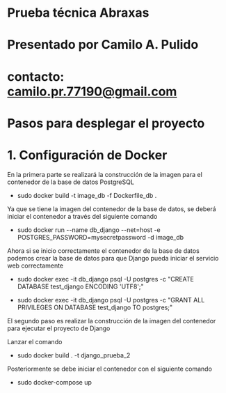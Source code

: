 # Prueba técnica Abraxas

# Presentado por Camilo A. Pulido
# contacto: camilo.pr.77190@gmail.com

# Pasos para desplegar el proyecto

# 1. Configuración de Docker


En la primera parte se realizará la construcción de la imagen para el contenedor de la base de datos PostgreSQL

 - sudo docker build -t image_db -f Dockerfile_db . 

Ya que se tiene la imagen del contenedor de la base de datos, se deberá iniciar el contenedor a través del siguiente comando

-   sudo docker run --name db_django  --net=host  -e POSTGRES_PASSWORD=mysecretpassword -d image_db

Ahora si se inicio correctamente el contenedor de la base de datos
podemos crear la base de datos para que Django pueda iniciar
el servicio web correctamente

-   sudo docker exec -it db_django psql -U postgres  -c "CREATE DATABASE test_django ENCODING 'UTF8';"

- sudo docker exec -it db_django psql -U postgres -c "GRANT ALL PRIVILEGES ON DATABASE test_django TO postgres;"





El segundo paso es realizar la construcción de la imagen del contenedor para ejecutar el proyecto de Django

Lanzar el comando
-   sudo docker build . -t django_prueba_2

Posteriormente se debe iniciar el contenedor con el siguiente comando 

 -  sudo docker-compose up

